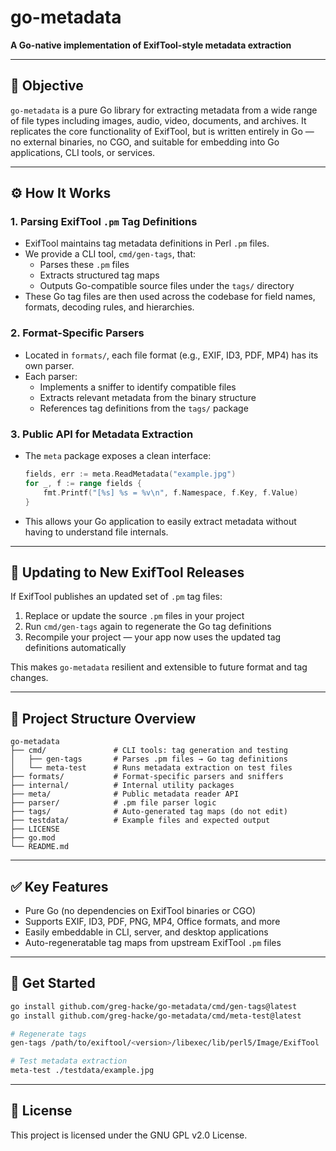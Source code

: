 # go-metadata

**A Go-native implementation of ExifTool-style metadata extraction**

---

## 🎯 Objective

`go-metadata` is a pure Go library for extracting metadata from a wide range of file types including images, audio, video, documents, and archives. It replicates the core functionality of ExifTool, but is written entirely in Go — no external binaries, no CGO, and suitable for embedding into Go applications, CLI tools, or services.

---

## ⚙️ How It Works

### 1. Parsing ExifTool `.pm` Tag Definitions

- ExifTool maintains tag metadata definitions in Perl `.pm` files.
- We provide a CLI tool, `cmd/gen-tags`, that:
  - Parses these `.pm` files
  - Extracts structured tag maps
  - Outputs Go-compatible source files under the `tags/` directory
- These Go tag files are then used across the codebase for field names, formats, decoding rules, and hierarchies.

### 2. Format-Specific Parsers

- Located in `formats/`, each file format (e.g., EXIF, ID3, PDF, MP4) has its own parser.
- Each parser:
  - Implements a sniffer to identify compatible files
  - Extracts relevant metadata from the binary structure
  - References tag definitions from the `tags/` package

### 3. Public API for Metadata Extraction

- The `meta` package exposes a clean interface:
  
  ```go
  fields, err := meta.ReadMetadata("example.jpg")
  for _, f := range fields {
      fmt.Printf("[%s] %s = %v\n", f.Namespace, f.Key, f.Value)
  }
  ```

- This allows your Go application to easily extract metadata without having to understand file internals.

---

## 🔁 Updating to New ExifTool Releases

If ExifTool publishes an updated set of `.pm` tag files:

1. Replace or update the source `.pm` files in your project
2. Run `cmd/gen-tags` again to regenerate the Go tag definitions
3. Recompile your project — your app now uses the updated tag definitions automatically

This makes `go-metadata` resilient and extensible to future format and tag changes.

---

## 🧱 Project Structure Overview

```
go-metadata
├── cmd/               # CLI tools: tag generation and testing
│   ├── gen-tags       # Parses .pm files → Go tag definitions
│   └── meta-test      # Runs metadata extraction on test files
├── formats/           # Format-specific parsers and sniffers
├── internal/          # Internal utility packages
├── meta/              # Public metadata reader API
├── parser/            # .pm file parser logic
├── tags/              # Auto-generated tag maps (do not edit)
├── testdata/          # Example files and expected output
├── LICENSE
├── go.mod
└── README.md
```

---

## ✅ Key Features

- Pure Go (no dependencies on ExifTool binaries or CGO)
- Supports EXIF, ID3, PDF, PNG, MP4, Office formats, and more
- Easily embeddable in CLI, server, and desktop applications
- Auto-regeneratable tag maps from upstream ExifTool `.pm` files

---

## 🧪 Get Started

```bash
go install github.com/greg-hacke/go-metadata/cmd/gen-tags@latest
go install github.com/greg-hacke/go-metadata/cmd/meta-test@latest

# Regenerate tags
gen-tags /path/to/exiftool/<version>/libexec/lib/perl5/Image/ExifTool

# Test metadata extraction
meta-test ./testdata/example.jpg
```

---

## 📄 License

This project is licensed under the GNU GPL v2.0 License.